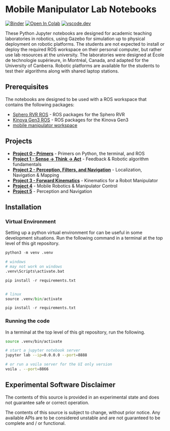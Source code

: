 # Mobile Manipulator Lab Notebooks

[![Binder](https://mybinder.org/badge_logo.svg)](<https://mybinder.org/v2/gh/Foundations-of-Robotics/mobile_manip_notebooks/HEAD>)
[![Open In Colab](https://colab.research.google.com/assets/colab-badge.svg)](<https://colab.research.google.com/github/AIResearchLab/mobile_manip_notebooks>)
[![vscode.dev](https://img.shields.io/badge/vscode-dev-blue)](<https://vscode.dev>)

These Python Jupyter notebooks are designed for academic teaching laboratories in robotics, using Gazebo for simulation up to physical deployment on robotic platforms. The students are not expected to install or deploy the required ROS workspace on their personal computer, but rather use lab resources at the university. The laboratories were designed at École de technologie supérieure, in Montréal, Canada, and adapted for the University of Canberra. Robotic platforms are available for the students to test their algorithms along with shared laptop stations.

## Prerequisites

The notebooks are designed to be used with a ROS workspace that contains the following packages:

- [Sphero RVR ROS](<https://github.com/Foundations-of-Robotics/mobile_manip_ws>) - ROS packages for the Sphero RVR
- [Kinova Gen3 ROS](<>) - ROS packages for the Kinova Gen3
- [mobile manipulator workspace](<https://github.com/Foundations-of-Robotics/mobile_manip_ws>)

## Projects

- [**Project 0 - Primers**](<./0-primers/>) - Primers on Python, the terminal, and ROS
- [**Project 1 - Sense -> Think -> Act**](<./Project1/>) - Feedback & Robotic algorithm fundamentals
- [**Project 2 - Perception, Filters, and Navigation**](<./Project2/>) - Localization, Navigation & Mapping
- [**Project 3 - Forward Kinematics**](<./3-forward-kinematics/>) - Kinematics for a Robot Manipulator
- [**Project 4**](<./Project4/>) - Mobile Robotics & Manipulator Control
- [**Project 5**](<./Project5/>) - Perception and Navigation

## Installation

### Virtual Environment

Setting up a python virtual environment for can be useful in some development situations. Run the following command in a terminal at the top level of this git repository.

```python
python3 -m venv .venv

# windows
# may not work on windows
.venv\Scripts\activate.bat

pip install -r requirements.txt


# linux
source .venv/bin/activate

pip install -r requirements.txt
```

### Running the code

In a terminal at the top level of this git repository, run the following.

```bash
source .venv/bin/activate

# start a jupyter notebook server
jupyter lab --ip=0.0.0.0 --port=8888

# or run a voila server for the UI only version
voila . --port=8866
```

## Experimental Software Disclaimer

The contents of this source is provided in an experimental state and does not guarantee safe or correct operation.

The contents of this source is subject to change, without prior notice. Any available APIs are to be considered unstable and are not guaranteed to be complete and / or functional.
